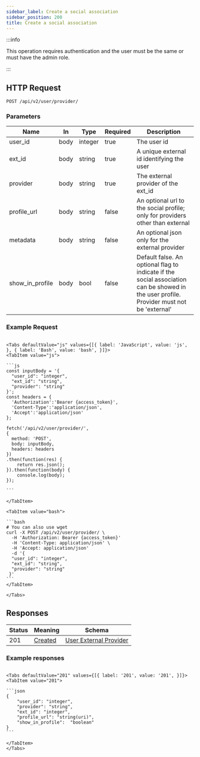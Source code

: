 ```yaml
---
sidebar_label: Create a social association
sidebar_position: 200
title: Create a social association
---
```


:::info

This operation requires authentication and the user must be the same or must have the admin role.

:::

## HTTP Request

`POST /api/v2/user/provider/`

### Parameters

| Name            | In   | Type    | Required | Description                                                                                                                              |
|-----------------|------|---------|----------|------------------------------------------------------------------------------------------------------------------------------------------|
| user_id         | body | integer | true     | The user id                                                                                                                              |
| ext_id          | body | string  | true     | A unique external id identifying the user                                                                                                |
| provider        | body | string  | true     | The external provider of the ext_id                                                                                                      |
| profile_url     | body | string  | false    | An optional url to the social profile; only for providers other than external                                                            |
| metadata        | body | string  | false    | An optional json only for the external provider                                                                                          |
| show_in_profile | body | bool    | false    | Default false. An optional flag to indicate if the social association can be showed in the user profile. Provider must not be 'external' |

### Example Request

````mdx-code-block

<Tabs defaultValue="js" values={[{ label: 'JavaScript', value: 'js', }, { label: 'Bash', value: 'bash', }]}>
<TabItem value="js">

```js
const inputBody = '{
  "user_id": "integer",
  "ext_id": "string",
  "provider": "string"
}';
const headers = {
  'Authorization':'Bearer {access_token}',
  'Content-Type':'application/json',
  'Accept':'application/json'
};

fetch('/api/v2/user/provider/',
{
  method: 'POST',
  body: inputBody,
  headers: headers
})
.then(function(res) {
    return res.json();
}).then(function(body) {
    console.log(body);
});

```

</TabItem>

<TabItem value="bash">

```bash
# You can also use wget
curl -X POST /api/v2/user/provider/ \
  -H 'Authorization: Bearer {access_token}'
  -H 'Content-Type: application/json' \
  -H 'Accept: application/json'
  -d '{
  "user_id": "integer",
  "ext_id": "string",
  "provider": "string"
 }'
```
</TabItem>

</Tabs>

````

## Responses

| Status | Meaning                                                      | Schema                                                                         |
|--------|--------------------------------------------------------------|--------------------------------------------------------------------------------|
| 201    | [Created](https://tools.ietf.org/html/rfc7231#section-6.3.2) | [User External Provider](/docs/apireference/v2/schemas/user_external_provider) |

### Example responses

````mdx-code-block

<Tabs defaultValue="201" values={[{ label: '201', value: '201', }]}>
<TabItem value="201">

```json
{
    "user_id": "integer",
    "provider": "string",
    "ext_id": "integer",
    "profile_url": "string(uri)",
    "show_in_profile":  "boolean"
}
```

</TabItem>
</Tabs>
````




